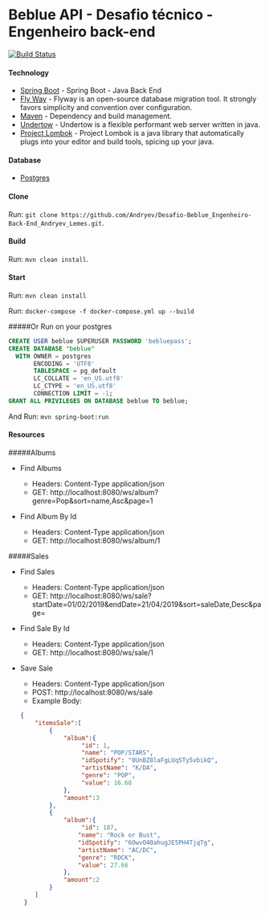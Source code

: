 # Beblue API - Desafio técnico - Engenheiro back-end

[![Build Status](https://travis-ci.org/Andryev/Desafio-Beblue_Engenheiro-Back-End_Andryev_Lemes.svg?branch=master)](https://travis-ci.org/Andryev/Desafio-Beblue_Engenheiro-Back-End_Andryev_Lemes)
#### Technology

* [Spring Boot] - Spring Boot - Java Back End
* [Fly Way] - Flyway is an open-source database migration tool. It strongly favors simplicity and convention over configuration.
* [Maven] - Dependency and build management.
* [Undertow] - Undertow is a flexible performant web server written in java.
* [Project Lombok] - Project Lombok is a java library that automatically plugs into your editor and build tools, spicing up your java.

#### Database

* [Postgres] 

#### Clone
Run: `git clone https://github.com/Andryev/Desafio-Beblue_Engenheiro-Back-End_Andryev_Lemes.git`.

#### Build

Run: `mvn clean install`.

#### Start

Run: `mvn clean install`

Run: `docker-compose -f docker-compose.yml up --build`

#####Or
Run on your postgres

```sql
CREATE USER beblue SUPERUSER PASSWORD 'bebluepass';
CREATE DATABASE "beblue"
  WITH OWNER = postgres
       ENCODING = 'UTF8'
       TABLESPACE = pg_default
       LC_COLLATE = 'en_US.utf8'
       LC_CTYPE = 'en_US.utf8'
       CONNECTION LIMIT = -1;
GRANT ALL PRIVILEGES ON DATABASE beblue TO beblue;
```
And 
Run: `mvn spring-boot:run`
#### Resources
#####Albums

* Find Albums
    * Headers: Content-Type application/json
    * GET:
http://localhost:8080/ws/album?genre=Pop&sort=name,Asc&page=1

* Find Album By Id
    * Headers: Content-Type application/json
    * GET:
http://localhost:8080/ws/album/1

#####Sales
* Find Sales
    * Headers: Content-Type application/json
    * GET:
http://localhost:8080/ws/sale?startDate=01/02/2019&endDate=21/04/2019&sort=saleDate,Desc&page=

* Find Sale By Id
    * Headers: Content-Type application/json
    * GET:
http://localhost:8080/ws/sale/1
* Save Sale
    * Headers: Content-Type application/json
    * POST:
http://localhost:8080/ws/sale
    * Example Body:<br>
    ```json
    {
     	"itemsSale":[
     		{
     			"album":{
                     "id": 1,
                     "name": "POP/STARS",
                     "idSpotify": "0UnBZ8laFgLUq5Ty5vbikQ",
                     "artistName": "K/DA",
                     "genre": "POP",
                     "value": 16.68
     			},
     			"amount":3
     		},
     		{
     			"album":{
                     "id": 187,
                 	"name": "Rock or Bust",
                 	"idSpotify": "6OwvO40ahugJE5PH4TjqTg",
                 	"artistName": "AC/DC",
                 	"genre": "ROCK",
                 	"value": 27.66
     			},
     			"amount":2
     		}
     	]
     }
    ```

[Spring Boot]: <https://spring.io/projects/spring-boot>
[Fly Way]: <https://flywaydb.org>
[Maven]: <https://maven.apache.org>
[Undertow]: <http://undertow.io>
[Project Lombok]: <https://projectlombok.org>
[Postgres]: <https://www.postgresql.org/>